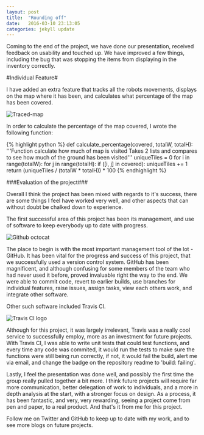 ```yaml
---
layout: post
title:  "Rounding off"
date:   2016-03-10 23:13:05
categories: jekyll update
---
```


Coming to the end of the project, we have done our presentation, received
feedback on usability and touched up. We have improved a few things, including
the bug that was stopping the items from displaying in the inventory correctly.

#Individual Feature#

I have added an extra feature that tracks all the robots movements, displays on
the map where it has been, and calculates what percentage of the map has been
covered.

![Traced-map](http://i.imgur.com/cxH6P2q.png)

In order to calculate the percentage of the map covered, I wrote the following
function:

{% highlight python %}
def calculate_percentage(covered, totalW, totalH):
    '''Function calculate how much of map is visited
    Takes 2 lists and compares to see how much of the ground has been visited'''
    uniqueTiles = 0
    for i in range(totalW):
        for j in range(totalH):
            if ([i, j] in covered):
                uniqueTiles += 1
    return (uniqueTiles / (totalW * totalH)) * 100
{% endhighlight %}

###Evaluation of the project###

Overall I think the project has been mixed with regards to it's success, there
are some things I feel have worked very well, and other aspects that can without
doubt be chalked down to experience. 

The first successful area of this project has been its management, and use of
software to keep everybody up to date with progress.

![Github octocat](http://quickfixes.github.io/just-gittin-started/img/octocat.png)

The place to begin is with the most important management tool of the lot - GitHub.
It has been vital for the progress and success of this project, that we successfully 
used a version control system. GitHub has been magnificent, and although confusing for
some members of the team who had never used it before, proved invaluable right the way
to the end. We were able to commit code, revert to earlier builds, use branches for individual
features, raise issues, assign tasks, view each others work, and integrate other software.

Other such software included Travis CI.

![Travis CI logo](https://workablehr.s3.amazonaws.com/uploads/account/logo/11901/large_Mascot-fullcolor-png.png)

Although for this project, it was largely irrelevant, Travis was a really cool
service to successfully employ, more as an investment for future projects. With
Travis CI, I was able to write unit tests that could test functions, and every
time any code was commited, it would run the tests to make sure the functions
were still being run correctly, if not, it would fail the build, alert me via
email, and change the badge on the repository readme to 'build: failing'.

Lastly, I feel the presentation was done well, and possibly the first time the
group really pulled together a bit more. I think future projects will require
far more communication, better delegation of work to individuals, and a more in
depth analysis at the start, with a stronger focus on design. As a process, it
has been fantastic, and very, very rewarding, seeing a project come from pen and
paper, to a real product. And that's it from me for this project.

Follow me on Twitter and GitHub to keep up to date with my work, and to see more
blogs on future projects.



[jekyll]:      http://jekyllrb.com
[jekyll-gh]:   https://github.com/jekyll/jekyll
[jekyll-help]: https://github.com/jekyll/jekyll-help
